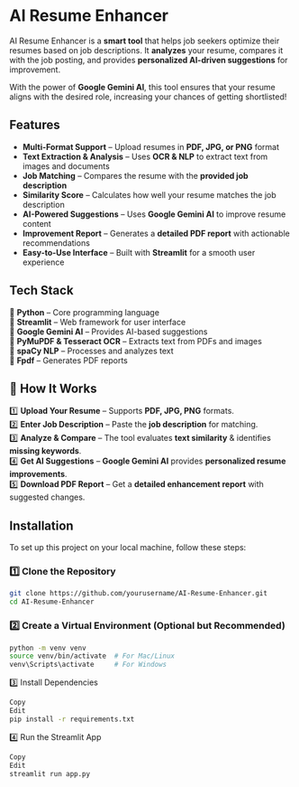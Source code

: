 # AI Resume Enhancer  

AI Resume Enhancer is a **smart tool** that helps job seekers optimize their resumes based on job descriptions. It **analyzes** your resume, compares it with the job posting, and provides **personalized AI-driven suggestions** for improvement.  

With the power of **Google Gemini AI**, this tool ensures that your resume aligns with the desired role, increasing your chances of getting shortlisted!  


## Features  

- **Multi-Format Support** – Upload resumes in **PDF, JPG, or PNG** format  
- **Text Extraction & Analysis** – Uses **OCR & NLP** to extract text from images and documents  
- **Job Matching** – Compares the resume with the **provided job description**  
- **Similarity Score** – Calculates how well your resume matches the job description  
- **AI-Powered Suggestions** – Uses **Google Gemini AI** to improve resume content  
- **Improvement Report** – Generates a **detailed PDF report** with actionable recommendations  
- **Easy-to-Use Interface** – Built with **Streamlit** for a smooth user experience  

## Tech Stack  
🔹 **Python** – Core programming language  
🔹 **Streamlit** – Web framework for user interface  
🔹 **Google Gemini AI** – Provides AI-based suggestions  
🔹 **PyMuPDF & Tesseract OCR** – Extracts text from PDFs and images  
🔹 **spaCy NLP** – Processes and analyzes text  
🔹 **Fpdf** – Generates PDF reports  

## 🎯 How It Works  

1️⃣ **Upload Your Resume** – Supports **PDF, JPG, PNG** formats.  
2️⃣ **Enter Job Description** – Paste the **job description** for matching.  
3️⃣ **Analyze & Compare** – The tool evaluates **text similarity** & identifies **missing keywords**.  
4️⃣ **Get AI Suggestions** – **Google Gemini AI** provides **personalized resume improvements**.  
5️⃣ **Download PDF Report** – Get a **detailed enhancement report** with suggested changes.  


## Installation  

To set up this project on your local machine, follow these steps:  

### **1️⃣ Clone the Repository**  
```bash
git clone https://github.com/yourusername/AI-Resume-Enhancer.git
cd AI-Resume-Enhancer
```
### **2️⃣ Create a Virtual Environment (Optional but Recommended)**  
```bash
python -m venv venv
source venv/bin/activate  # For Mac/Linux
venv\Scripts\activate     # For Windows
```
3️⃣ Install Dependencies
```bash
Copy
Edit
pip install -r requirements.txt
```
4️⃣ Run the Streamlit App
```bash
Copy
Edit
streamlit run app.py
```
